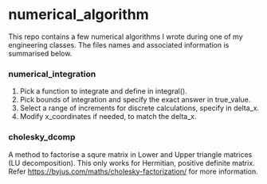 # numerical_algorithm
This repo contains a few numerical algorithms I wrote during one of my engineering classes. The files names and associated information is summarised below.

### numerical_integration

1. Pick a function to integrate and define in integral().
2. Pick bounds of integration and specify the exact answer in true_value.
3. Select a range of increments for discrete calculations, specify in delta_x.
4. Modify x_coordinates if needed, to match the delta_x.


### cholesky_dcomp
A method to factorise a squre matrix in Lower and Upper triangle matrices (LU decomposition). This only works for Hermitian, positive definite matrix. 
Refer https://byjus.com/maths/cholesky-factorization/ for more information.
